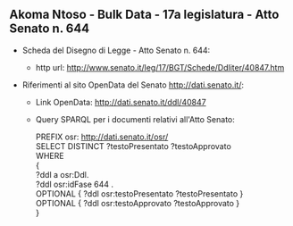 ## Akoma Ntoso - Bulk Data - 17a legislatura - Atto Senato n. 644 ##

* Scheda del Disegno di Legge - Atto Senato n. 644:
	* http url: http://www.senato.it/leg/17/BGT/Schede/Ddliter/40847.htm

* Riferimenti al sito OpenData del Senato http://dati.senato.it/:
	* Link OpenData: http://dati.senato.it/ddl/40847
	* Query SPARQL per i documenti relativi all'Atto Senato:

        PREFIX osr: <http://dati.senato.it/osr/>  
		SELECT DISTINCT ?testoPresentato ?testoApprovato  
		WHERE  
		{  
		    ?ddl a osr:Ddl.  
		    ?ddl osr:idFase 644 .  
		    OPTIONAL { ?ddl osr:testoPresentato ?testoPresentato }  
		    OPTIONAL { ?ddl osr:testoApprovato ?testoApprovato }  
		}
		